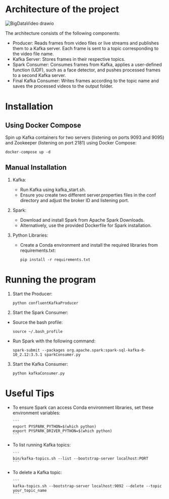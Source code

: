# Architecture of the project


![BigDataVideo drawio](https://github.com/user-attachments/assets/52548c39-2f1e-4e20-82b2-13d24758cb2c)

The architecture consists of the following components:

- Producer: Reads frames from video files or live streams and publishes them to a Kafka server. Each frame is sent to a topic corresponding to the video file name.
- Kafka Server: Stores frames in their respective topics.
- Spark Consumer: Consumes frames from Kafka, applies a user-defined function (UDF), such as a face detector, and pushes processed frames to a second Kafka server.
- Final Kafka Consumer: Writes frames according to the topic name and saves the processed videos to the output folder.

# Installation

## Using Docker Compose


Spin up Kafka containers for two servers (listening on ports 9093 and 9095) and Zookeeper (listening on port 2181) using Docker Compose:

```
docker-compose up -d
```
## Manual Installation

1. Kafka:

    - Run Kafka using kafka_start.sh.
    - Ensure you create two different server.properties files in the conf directory and adjust the broker ID and listening port.
      
2. Spark:

    - Download and install Spark from Apache Spark Downloads.
    - Alternatively, use the provided Dockerfile for Spark installation.

3. Python Libraries:

    - Create a Conda environment and install the required libraries from requirements.txt:
      
      ```
      pip install -r requirements.txt
      ```
# Running the program

1. Start the Producer:
      ```
      python confluentKafkaProducer
      ```
2. Start the Spark Consumer:

  - Source the bash profile:
      ```
      source ~/.bash_profile
      ```
  - Run Spark with the following command:
    
      ```
      spark-submit --packages org.apache.spark:spark-sql-kafka-0-10_2.12:3.5.1 sparkConsumer.py
      ```

3. Start the Kafka Consumer:

      ```
      python kafkaConsumer.py
      ```


# Useful Tips

- To ensure Spark can access Conda environment libraries, set these environment variables:

      ```
      export PYSPARK_PYTHON=$(which python)
      export PYSPARK_DRIVER_PYTHON=$(which python)
      ```
- To list running Kafka topics:

      ```
      bin/kafka-topics.sh --list --bootstrap-server localhost:PORT
      ```

- To delete a Kafka topic:

      ```
      kafka-topics.sh --bootstrap-server localhost:9092 --delete --topic your_topic_name
      ```


